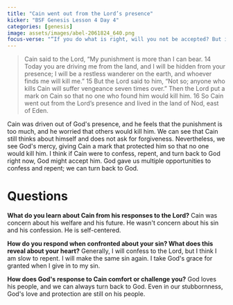 ```yaml
---
title: "Cain went out from the Lord’s presence"
kicker: "BSF Genesis Lesson 4 Day 4"
categories: [genesis]
image: assets/images/abel-2061824_640.png
focus-verse: "“If you do what is right, will you not be accepted? But if you do not do what is right, sin is crouching at your door; it desires to have you, but you must rule over it.” – Genesis 4:7"
---
```


> Cain said to the Lord, “My punishment is more than I can bear. 14 Today you are driving me from the land, and I will be hidden from your presence; I will be a restless wanderer on the earth, and whoever finds me will kill me.”
> 15 But the Lord said to him, “Not so; anyone who kills Cain will suffer vengeance seven times over.” Then the Lord put a mark on Cain so that no one who found him would kill him. 16 So Cain went out from the Lord’s presence and lived in the land of Nod, east of Eden.

Cain was driven out of God's presence, and he feels that the punishment is too much, and he worried that others would kill him. We can see that Cain still thinks about himself and does not ask for forgiveness. Nevertheless, we see God's mercy, giving Cain a mark that protected him so that no one would kill him. I think if Cain were to confess, repent, and turn back to God right now, God might accept him. God gave us multiple opportunities to confess and repent; we can turn back to God.

# Questions

**What do you learn about Cain from his responses to the Lord?** Cain was concern about his welfare and his future. He wasn't concern about his sin and his confession. He is self-centered.

**How do you respond when confronted about your sin? What does this reveal about your heart?** Generally, I will confess to the Lord, but I think I am slow to repent. I will make the same sin again. I take God's grace for granted when I give in to my sin.

**How does God's response to Cain comfort or challenge you?** God loves his people, and we can always turn back to God. Even in our stubbornness, God's love and protection are still on his people.
